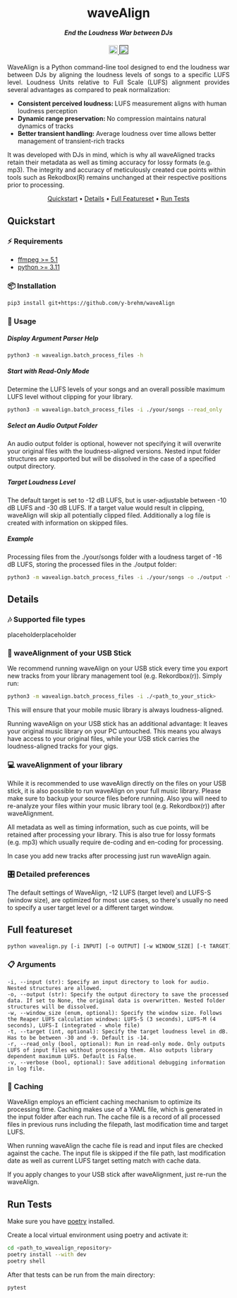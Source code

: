 <h1 align="center">
waveAlign
</h1>

<p align="center">
<i align="center"><b>End the Loudness War between DJs</b></i>
</p>

<h4 align="center">
  <a href="https://github.com/y-brehm/waveAlign/actions/workflows/run_tests.yml">
    <img src="https://github.com/y-brehm/waveAlign/actions/workflows/run_tests.yml/badge.svg"
    alt="testing status" style="height: 20px;">
  </a>
  <a href="">
    <img src="" alt="LICENSE PLACEHOLDER" style="height: 20px">
  </a>
</h4>

<p style='text-align: justify;'>
WaveAlign is a Python command-line tool designed to end the loudness war between
DJs by aligning the loudness levels of songs to a specific LUFS level.
Loudness Units relative to Full Scale (LUFS) alignment provides several
advantages as compared to peak normalization:
<ul>
  <li><b>Consistent perceived loudness: </b>
      LUFS measurement aligns with human loudness perception
  </li>
  <li><b>Dynamic range preservation: </b>
      No compression maintains natural dynamics of tracks
  </li>
  <li><b>Better transient handling: </b>
      Average loudness over time allows better management of transient-rich tracks
  </li>
</ul>

It was developed with DJs in mind, which is why all waveAligned tracks retain
their metadata as well as timing accuracy for lossy formats (e.g. mp3).
The integrity and accuracy of meticulously created cue points within tools such as
Rekodbox(R) remains unchanged at their respective positions prior to processing.
</p>
<p align="center">
  <a href="#quickstart">Quickstart</a> •
  <a href="#details">Details</a> •
  <a href="#full-featureset">Full Featureset</a> •
  <a href="#run-tests">Run Tests</a>
</p>

## Quickstart

### ⚡️ Requirements

* [ffmpeg >= 5.1](https://ffmpeg.org/)
* [python >= 3.11](https://www.python.org/)

### 📦 Installation

```bash
pip3 install git+https://github.com/y-brehm/waveAlign
```

### 🚀 Usage

##### Display Argument Parser Help

```bash
python3 -m wavealign.batch_process_files -h
```

##### Start with Read-Only Mode

Determine the LUFS levels of your songs and an overall possible maximum LUFS level
without clipping for your library.

````bash
python3 -m wavealign.batch_process_files -i ./your/songs --read_only
````

##### Select an Audio Output Folder

An audio output folder is optional, however not specifying it will overwrite
your original files with the loudness-aligned versions. Nested input folder
structures are supported but will be dissolved in the case of a specified
output directory.

##### Target Loudness Level

The default target is set to -12 dB LUFS, but is user-adjustable between -10 dB
LUFS and -30 dB LUFS. If a target value would result in clipping, waveAlign
will skip all potentially clipped filed. Additionally a log file is created
with information on skipped files.

##### Example

Processing files from the ./your/songs folder with a loudness target of -16 dB
LUFS, storing the processed files in the ./output folder:

````bash
python3 -m wavealign.batch_process_files -i ./your/songs -o ./output -t -16
````

## Details

### 🎶 Supported file types

placeholderplaceholder

### 🔌 waveAlignment of your USB Stick

We recommend running waveAlign on your USB stick every time you export new
tracks from your library management tool (e.g. Rekordbox(r)).
Simply run:

````bash
python3 -m wavealign.batch_process_files -i ./<path_to_your_stick>
````

This will ensure that your mobile music library is always loudness-aligned.

Running waveAlign on your USB stick has an additional advantage: It leaves
your original music library on your PC untouched. This means you always have
access to your original files, while your USB stick carries the
loudness-aligned tracks for your gigs.  

### 💻 waveAlignment of your library

While it is recommended to use waveAlign directly on the files on your USB stick,
it is also possible to run waveAlign on your full music library. Please make sure
to backup your source files before running. Also you will need to re-analyze your
files within your music library tool (e.g. Rekordbox(r)) after waveAlignment.

All metadata as well as timing information, such as cue points, will be retained
after processing your library. This is also true for lossy formats (e.g. mp3)
which usually require de-coding and en-coding for processing.

In case you add new tracks after processing just run waveAlign again.

### 🎛️ Detailed preferences

The default settings of WaveAlign, -12 LUFS (target level) and LUFS-S
(window size), are optimized for most use cases, so there's usually
no need to specify a user target level or a different target window.

## Full featureset

```bash
python wavealign.py [-i INPUT] [-o OUTPUT] [-w WINDOW_SIZE] [-t TARGET] [-r]
```

### 📋 Arguments

    -i, --input (str): Specify an input directory to look for audio. Nested structures are allowed.
    -o, --output (str): Specify the output directory to save the processed data. If set to None, the original data is overwritten. Nested folder structures will be dissolved.
    -w, --window_size (enum, optional): Specify the window size. Follows the Reaper LUFS calculation windows: LUFS-S (3 seconds), LUFS-M (4 seconds), LUFS-I (integrated - whole file)
    -t, --target (int, optional): Specify the target loudness level in dB. Has to be between -30 and -9. Default is -14.
    -r, --read_only (bool, optional): Run in read-only mode. Only outputs LUFS of input files without processing them. Also outputs library dependent maximum LUFS. Default is False.
    -v, --verbose (bool, optional): Save additional debugging information in log file.

### 💾 Caching

WaveAlign employs an efficient caching mechanism to optimize its processing time.
Caching makes use of a YAML file, which is generated in the input folder after
each run. The cache file is a record of all processed files in previous runs including
the filepath, last modification time and target LUFS.  

When running waveAlign the cache file is read and input files are checked
against the cache. The input file is skipped if the file path, last
modification date as well as current LUFS target setting match with cache data.

If you apply changes to your USB stick after waveAlignment, just re-run the waveAlign.

## Run Tests

Make sure you have [poetry](https://python-poetry.org/) installed.

Create a local virtual environment using poetry and activate it:

```bash
cd <path_to_wavealign_repository>
poetry install --with dev
poetry shell
```

After that tests can be run from the main directory:

```bash
pytest
```
